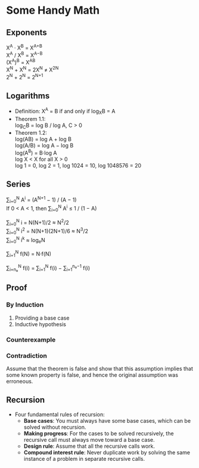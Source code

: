# Some Handy Math

## Exponents
X<sup>A</sup> · X<sup>B</sup> = X<sup>A+B</sup>  
X<sup>A</sup> / X<sup>B</sup> = X<sup>A−B</sup>  
(X<sup>A</sup>)<sup>B</sup> = X<sup>AB</sup>  
X<sup>N</sup> + X<sup>N</sup> = 2X<sup>N</sup> ≠ X<sup>2N</sup>  
2<sup>N</sup> + 2<sup>N</sup> = 2<sup>N+1</sup>

## Logarithms
- Definition: X<sup>A</sup> = B if and only if log<sub>X</sub>B = A
- Theorem 1.1:  
  log<sub>C</sub>B = log B / log A, C > 0
- Theorem 1.2:  
  log(AB) = log A + log B  
  log(A/B) = log A − log B  
  log(A<sup>B</sup>) = B·log A  
  log X < X for all X > 0  
  log 1 = 0, log 2 = 1, log 1024 = 10, log 1048576 = 20

## Series
∑<sub>i=0</sub><sup>N</sup> A<sup>i</sup> = (A<sup>N+1</sup> − 1) / (A − 1)  
If 0 < A < 1, then ∑<sub>i=0</sub><sup>N</sup> A<sup>i</sup> ≤ 1 / (1 − A)

∑<sub>i=0</sub><sup>N</sup> i = N(N+1)/2 ≈ N<sup>2</sup>/2  
∑<sub>i=0</sub><sup>N</sup> i<sup>2</sup> = N(N+1)(2N+1)/6 ≈ N<sup>3</sup>/2  
∑<sub>i=0</sub><sup>N</sup> i<sup>k</sup> ≈ log<sub>e</sub>N

∑<sub>i=1</sub><sup>N</sup> f(N) = N·f(N)

∑<sub>i=n₀</sub><sup>N</sup> f(i) = ∑<sub>i=1</sub><sup>N</sup> f(i) − ∑<sub>i=1</sub><sup>n₀−1</sup> f(i)

## Proof

### By Induction
1. Providing a base case  
2. Inductive hypothesis

### Counterexample

### Contradiction
Assume that the theorem is false and show that this assumption implies that  
some known property is false, and hence the original assumption was erroneous.

## Recursion
- Four fundamental rules of recursion:
    - **Base cases**: You must always have some base cases, which can be solved without recursion.
    - **Making progress**: For the cases to be solved recursively, the recursive call must always move toward a base case.
    - **Design rule**: Assume that all the recursive calls work.
    - **Compound interest rule**: Never duplicate work by solving the same instance of a problem in separate recursive calls.
